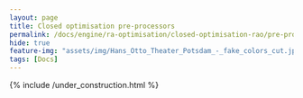 ```yaml
---
layout: page
title: Closed optimisation pre-processors
permalink: /docs/engine/ra-optimisation/closed-optimisation-rao/pre-processors
hide: true
feature-img: "assets/img/Hans_Otto_Theater_Potsdam_-_fake_colors_cut.jpg"
tags: [Docs]
---
```


{% include /under_construction.html %}